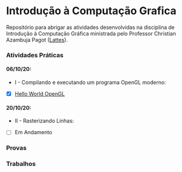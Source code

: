 # Introdução à Computação Grafica

Repositório para abrigar as atividades desenvolvidas na disciplina de Introdução à Computação Gráfica ministrada pelo Professor Christian Azambuja Pagot ([Lattes](http://lattes.cnpq.br/4353928200012173)).

### Atividades Práticas

#### 06/10/20:
* I - Compilando e executando um programa OpenGL moderno:
 - [x] [Hello World OpenGL](https://github.com/matheusdantascc/ICG/tree/master/act01_hello_world_opengl)

#### 20/10/20:
* II -  Rasterizando Linhas:
- [ ] Em Andamento

### Provas

### Trabalhos
